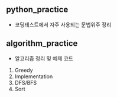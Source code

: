 ## python_practice
- 코딩테스트에서 자주 사용되는 문법위주 정리

## algorithm_practice
- 알고리즘 정리 및 예제 코드
1. Greedy 
2. Implementation
3. DFS/BFS
4. Sort
